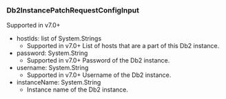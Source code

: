 ### Db2InstancePatchRequestConfigInput
Supported in v7.0+

- hostIds: list of System.Strings
  - Supported in v7.0+
List of hosts that are a part of this Db2 instance.
- password: System.String
  - Supported in v7.0+
Password of the Db2 instance.
- username: System.String
  - Supported in v7.0+
Username of the Db2 instance.
- instanceName: System.String
  - Instance name of the Db2 instance.
